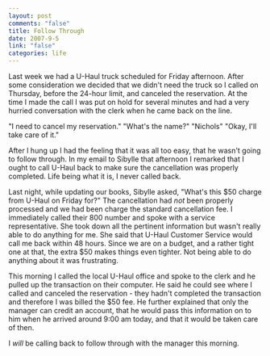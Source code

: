 ```yaml
--- 
layout: post
comments: "false"
title: Follow Through
date: 2007-9-5
link: "false"
categories: life
---
```

Last week we had a U-Haul truck scheduled for Friday afternoon.  After some consideration we decided that we didn't need the truck so I called on Thursday, before the 24-hour limit, and canceled the reservation.  At the time I made the call I was put on hold for several minutes and had a very hurried conversation with the clerk when he came back on the line.

"I need to cancel my reservation."
"What's the name?"
"Nichols"
"Okay, I'll take care of it."

After I hung up I had the feeling that it was all too easy, that he wasn't going to follow through.  In my email to Sibylle that afternoon I remarked that I ought to call U-Haul back to make sure the cancellation was properly completed.  Life being what it is, I never called back.

Last night, while updating our books, Sibylle asked, "What's this $50 charge from U-Haul on Friday for?"  The cancellation had <i>not</i> been properly processed and we had been charge the standard cancellation fee.  I immediately called their 800 number and spoke with a service representative.  She took down all the pertinent information but wasn't really able to do anything for me.  She said that U-Haul Customer Service would call me back within 48 hours.  Since we are on a budget, and a rather tight one at that, the extra $50 makes things even tighter.  Not being able to do anything about it was frustrating.

This morning I called the local U-Haul office and spoke to the clerk and he pulled up the transaction on their computer.  He said he could see where I called and canceled the reservation - they hadn't completed the transaction and therefore I was billed the $50 fee.  He further explained that only the manager can credit an account, that he would pass this information on to him when he arrived around 9:00 am today, and that it would be taken care of then.

I <i>will</i> be calling back to follow through with the manager this morning.
